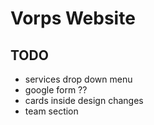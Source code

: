 # Vorps Website
## TODO
  - services drop down menu 
  - google form ??
  - cards inside design changes
  - team section